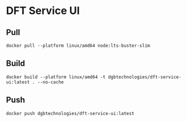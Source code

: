 # DFT Service UI

## Pull
```
docker pull --platform linux/amd64 node:lts-buster-slim
```

## Build
```
docker build --platform linux/amd64 -t dgbtechnologies/dft-service-ui:latest . --no-cache
```

## Push
```
docker push dgbtechnologies/dft-service-ui:latest
```
